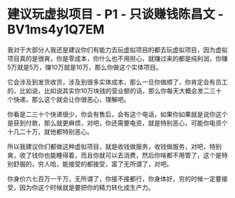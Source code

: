# 建议玩虚拟项目 - P1 - 只谈赚钱陈昌文 - BV1ms4y1Q7EM

我对于大部分人我还是建议你们有能力去玩虚拟项目的都去玩虚拟项目，因为虚拟项目真的是很爽，你是零成本，你什么也不用担心，就赚过来的都是纯利润，你赚5万就是5万，赚10万就是10万，那么你做这个实体项目。

它会涉及到发货收货，涉及到很多实体成本，那么一旦你做顺了，你肯定会有员工的，比如说，比如说其实你10万块钱的营业额的话，那么你每天大概会发二三十个快递，那么这个就会让你很恶心，理解吧。

你看是二三十个快递很少，你会有售后，会有这个电话，如果你如果就是说你这个是获到付款，那么就更麻烦，对吧，你还需要电资，就是特别恶心，可能你电资个十几二十万，就他都特别恶心。

所以我建议你们都做这种虚拟项目，就是收钱做服务，收钱做服务，对吧，特别爽，收了钱你也能睡得着，而且你就可以去消费，然后你啥都不用管了，这个是特别舒服的，穷人哈，能接受的都接受，富了无所谓了，对吧。

你身价六七百万一千万，无所谓了，你接不接都行，你身体好，穷的时候一定要接受，因为你这个时候就是要把你的精力转化成生产力。

